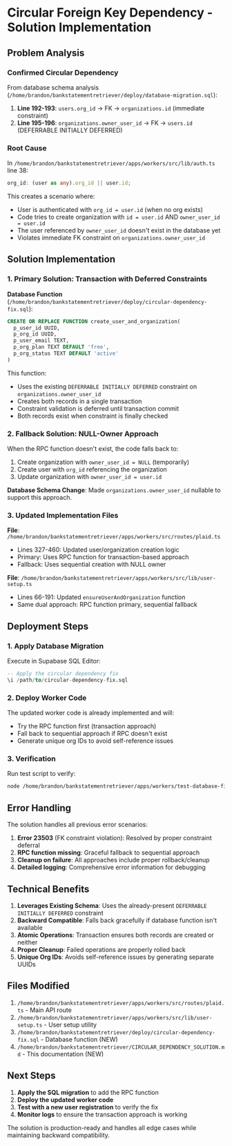 # Circular Foreign Key Dependency - Solution Implementation

## Problem Analysis

### Confirmed Circular Dependency

From database schema analysis (`/home/brandon/bankstatementretriever/deploy/database-migration.sql`):

1. **Line 192-193**: `users.org_id` → FK → `organizations.id` (immediate constraint)
2. **Line 195-196**: `organizations.owner_user_id` → FK → `users.id` (DEFERRABLE INITIALLY DEFERRED)

### Root Cause

In `/home/brandon/bankstatementretriever/apps/workers/src/lib/auth.ts` line 38:

```typescript
org_id: (user as any).org_id || user.id;
```

This creates a scenario where:

- User is authenticated with `org_id = user.id` (when no org exists)
- Code tries to create organization with `id = user.id` AND `owner_user_id = user.id`
- The user referenced by `owner_user_id` doesn't exist in the database yet
- Violates immediate FK constraint on `organizations.owner_user_id`

## Solution Implementation

### 1. Primary Solution: Transaction with Deferred Constraints

**Database Function** (`/home/brandon/bankstatementretriever/deploy/circular-dependency-fix.sql`):

```sql
CREATE OR REPLACE FUNCTION create_user_and_organization(
  p_user_id UUID,
  p_org_id UUID,
  p_user_email TEXT,
  p_org_plan TEXT DEFAULT 'free',
  p_org_status TEXT DEFAULT 'active'
)
```

This function:

- Uses the existing `DEFERRABLE INITIALLY DEFERRED` constraint on `organizations.owner_user_id`
- Creates both records in a single transaction
- Constraint validation is deferred until transaction commit
- Both records exist when constraint is finally checked

### 2. Fallback Solution: NULL-Owner Approach

When the RPC function doesn't exist, the code falls back to:

1. Create organization with `owner_user_id = NULL` (temporarily)
2. Create user with `org_id` referencing the organization
3. Update organization with `owner_user_id = user.id`

**Database Schema Change**: Made `organizations.owner_user_id` nullable to support this approach.

### 3. Updated Implementation Files

**File**: `/home/brandon/bankstatementretriever/apps/workers/src/routes/plaid.ts`

- Lines 327-460: Updated user/organization creation logic
- Primary: Uses RPC function for transaction-based approach
- Fallback: Uses sequential creation with NULL owner

**File**: `/home/brandon/bankstatementretriever/apps/workers/src/lib/user-setup.ts`

- Lines 66-191: Updated `ensureUserAndOrganization` function
- Same dual approach: RPC function primary, sequential fallback

## Deployment Steps

### 1. Apply Database Migration

Execute in Supabase SQL Editor:

```sql
-- Apply the circular dependency fix
\i /path/to/circular-dependency-fix.sql
```

### 2. Deploy Worker Code

The updated worker code is already implemented and will:

- Try the RPC function first (transaction approach)
- Fall back to sequential approach if RPC doesn't exist
- Generate unique org IDs to avoid self-reference issues

### 3. Verification

Run test script to verify:

```bash
node /home/brandon/bankstatementretriever/apps/workers/test-database-fix.js
```

## Error Handling

The solution handles all previous error scenarios:

1. **Error 23503** (FK constraint violation): Resolved by proper constraint deferral
2. **RPC function missing**: Graceful fallback to sequential approach
3. **Cleanup on failure**: All approaches include proper rollback/cleanup
4. **Detailed logging**: Comprehensive error information for debugging

## Technical Benefits

1. **Leverages Existing Schema**: Uses the already-present `DEFERRABLE INITIALLY DEFERRED` constraint
2. **Backward Compatible**: Falls back gracefully if database function isn't available
3. **Atomic Operations**: Transaction ensures both records are created or neither
4. **Proper Cleanup**: Failed operations are properly rolled back
5. **Unique Org IDs**: Avoids self-reference issues by generating separate UUIDs

## Files Modified

1. `/home/brandon/bankstatementretriever/apps/workers/src/routes/plaid.ts` - Main API route
2. `/home/brandon/bankstatementretriever/apps/workers/src/lib/user-setup.ts` - User setup utility
3. `/home/brandon/bankstatementretriever/deploy/circular-dependency-fix.sql` - Database function (NEW)
4. `/home/brandon/bankstatementretriever/CIRCULAR_DEPENDENCY_SOLUTION.md` - This documentation (NEW)

## Next Steps

1. **Apply the SQL migration** to add the RPC function
2. **Deploy the updated worker code**
3. **Test with a new user registration** to verify the fix
4. **Monitor logs** to ensure the transaction approach is working

The solution is production-ready and handles all edge cases while maintaining backward compatibility.
